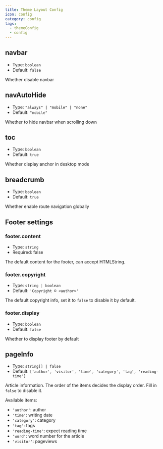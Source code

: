 ```yaml
---
title: Theme Layout Config
icon: config
category: config
tags:
  - themeConfig
  - config
---
```


## navbar

- Type: `boolean`
- Default: `false`

Whether disable navbar

## navAutoHide

- Type: `"always" | "mobile" | "none"`
- Default: `"mobile"`

Whether to hide navbar when scrolling down

## toc

- Type: `boolean`
- Default: `true`

Whether display anchor in desktop mode

## breadcrumb

- Type: `boolean`
- Default: `true`

Whether enable route navigation globally

## Footer settings

### footer.content

- Type: `string`
- Required: false

The default content for the footer, can accept HTMLString.

### footer.copyright

- Type: `string | boolean`
- Default: `'Copyright © <author>'`

The default copyright info, set it to `false` to disable it by default.

### footer.display

- Type: `boolean`
- Default: `false`

Whether to display footer by default

## pageInfo

- Type: `string[] | false`
- Default: `['author', 'visitor', 'time', 'category', 'tag', 'reading-time']`

Article information. The order of the items decides the display order. Fill in `false` to disable it.

Available items:

- `'author'`: author
- `'time'`: writing date
- `'category'`: category
- `'tag'`: tags
- `'reading-time'`: expect reading time
- `'word'`: word number for the article
- `'visitor'`: pageviews
